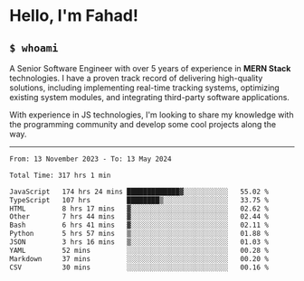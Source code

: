 <h1>Hello, I'm Fahad!</h1>

<h2><code>$ whoami</code></h2>

A Senior Software Engineer with over 5 years of experience in **MERN Stack** technologies. I have a proven track record of delivering high-quality solutions, including implementing real-time tracking systems, optimizing existing system modules, and integrating third-party software applications.

With experience in JS technologies, I'm looking to share my knowledge with the programming community and develop some cool projects along the way.

---

<!--START_SECTION:waka-->

```txt
From: 13 November 2023 - To: 13 May 2024

Total Time: 317 hrs 1 min

JavaScript   174 hrs 24 mins █████████████▓░░░░░░░░░░░   55.02 %
TypeScript   107 hrs         ████████▒░░░░░░░░░░░░░░░░   33.75 %
HTML         8 hrs 17 mins   ▓░░░░░░░░░░░░░░░░░░░░░░░░   02.62 %
Other        7 hrs 44 mins   ▓░░░░░░░░░░░░░░░░░░░░░░░░   02.44 %
Bash         6 hrs 41 mins   ▓░░░░░░░░░░░░░░░░░░░░░░░░   02.11 %
Python       5 hrs 57 mins   ▒░░░░░░░░░░░░░░░░░░░░░░░░   01.88 %
JSON         3 hrs 16 mins   ▒░░░░░░░░░░░░░░░░░░░░░░░░   01.03 %
YAML         52 mins         ░░░░░░░░░░░░░░░░░░░░░░░░░   00.28 %
Markdown     37 mins         ░░░░░░░░░░░░░░░░░░░░░░░░░   00.20 %
CSV          30 mins         ░░░░░░░░░░░░░░░░░░░░░░░░░   00.16 %
```

<!--END_SECTION:waka-->

<!--
**heyFahad/heyFahad** is a ✨ _special_ ✨ repository because its `README.md` (this file) appears on your GitHub profile.

Here are some ideas to get you started:

- 🔭 I’m currently working on ...
- 🌱 I’m currently learning ...
- 👯 I’m looking to collaborate on ...
- 🤔 I’m looking for help with ...
- 💬 Ask me about ...
- 📫 How to reach me: ...
- 😄 Pronouns: ...
- ⚡ Fun fact: ...
-->
